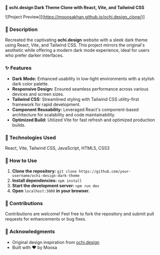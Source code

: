 🌙 **ochi.design Dark Theme Clone with React, Vite, and Tailwind CSS**

![Project Preview][(https://mooosakhan.github.io/ochi.design_clone/)]

### 🌟 Description
Recreated the captivating **ochi.design** website with a sleek dark theme using React, Vite, and Tailwind CSS. This project mirrors the original's aesthetic while offering a modern dark mode experience, ideal for users who prefer darker interfaces.

### ✨ Features
- **Dark Mode:** Enhanced usability in low-light environments with a stylish dark color palette.
- **Responsive Design:** Ensured seamless performance across various devices and screen sizes.
- **Tailwind CSS:** Streamlined styling with Tailwind CSS utility-first framework for rapid development.
- **Component Reusability:** Leveraged React's component-based architecture for scalability and code maintainability.
- **Optimized Build:** Utilized Vite for fast refresh and optimized production builds.

### 🚀 Technologies Used
React, Vite, Tailwind CSS, JavaScript, HTML5, CSS3

### 📝 How to Use
1. **Clone the repository:** `git clone https://github.com/your-username/ochi-design-dark-theme`
2. **Install dependencies:** `npm install`
3. **Start the development server:** `npm run dev`
4. **Open** `localhost:3000` **in your browser.**

### 🤝 Contributions
Contributions are welcome! Feel free to fork the repository and submit pull requests for enhancements or bug fixes.

### 🙏 Acknowledgments
- Original design inspiration from [ochi.design](https://ochi.design)
- Built with ❤️ by Moosa
